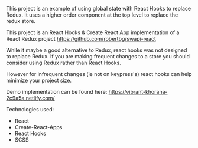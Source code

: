 This project is an example of using global state with React Hooks to replace Redux.
It uses a higher order component at the top level to replace the redux store.

This project is an React Hooks & Create React App implementation of a React Redux project https://github.com/robertbg/swapi-react

While it maybe a good alternative to Redux, react hooks was not designed to replace Redux. If you are making frequent changes to a store you should consider using Redux rather than React Hooks.

However for infrequent changes (ie not on keypress's) react hooks can help minimize your project size.

Demo implementation can be found here: https://vibrant-khorana-2c9a5a.netlify.com/

Technologies used:

* React
* Create-React-Apps
* React Hooks
* SCSS
